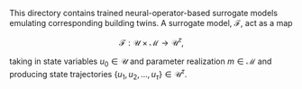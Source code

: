This directory contains trained neural-operator-based surrogate models emulating corresponding building twins. A surrogate model, $\mathcal{F}$, act as a map
```math
  \mathcal{F}:\mathcal{U}\times\mathcal{M}\to\mathcal{U}^\tau,
```
taking in state variables $u_0\in\mathcal{U}$ and parameter realization $m\in\mathcal{M}$ and producing state trajectories $`\{u_1,u_2,\dots,u_\tau\}\in\mathcal{U}^\tau`$.
